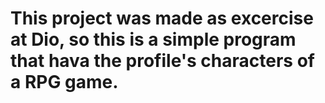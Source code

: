 # This project was made as excercise at Dio, so this is a simple program that hava the profile's characters of a RPG game.
